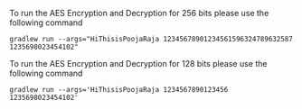 To run the AES Encryption and Decryption for 256 bits please use the following command 

```
gradlew run --args="HiThisisPoojaRaja 12345678901234561596324789632587 1235698023454102"
```

To run the AES Encryption and Decryption for 128 bits please use the following command 

```
gradlew run --args='HiThisisPoojaRaja 1234567890123456 1235698023454102'
```